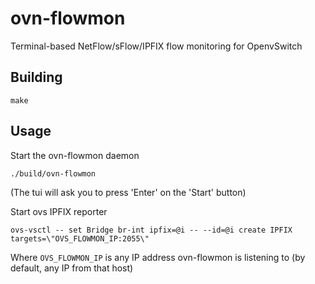 # ovn-flowmon
Terminal-based NetFlow/sFlow/IPFIX flow monitoring for OpenvSwitch

## Building

    make

## Usage
Start the ovn-flowmon daemon

    ./build/ovn-flowmon

(The tui will ask you to press 'Enter' on the 'Start' button)

Start ovs IPFIX reporter

    ovs-vsctl -- set Bridge br-int ipfix=@i -- --id=@i create IPFIX targets=\"OVS_FLOWMON_IP:2055\"

Where `OVS_FLOWMON_IP` is any IP address ovn-flowmon is listening to (by default, any IP from that host)

